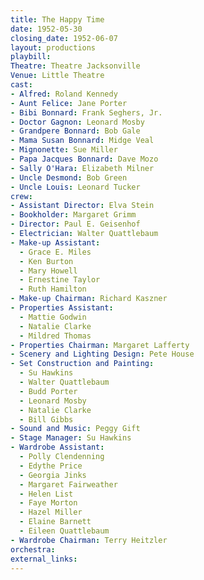 ```yaml
---
title: The Happy Time
date: 1952-05-30
closing_date: 1952-06-07
layout: productions
playbill:
Theatre: Theatre Jacksonville
Venue: Little Theatre
cast:
- Alfred: Roland Kennedy
- Aunt Felice: Jane Porter
- Bibi Bonnard: Frank Seghers, Jr.
- Doctor Gagnon: Leonard Mosby
- Grandpere Bonnard: Bob Gale
- Mama Susan Bonnard: Midge Veal
- Mignonette: Sue Miller
- Papa Jacques Bonnard: Dave Mozo
- Sally O'Hara: Elizabeth Milner
- Uncle Desmond: Bob Green
- Uncle Louis: Leonard Tucker
crew:
- Assistant Director: Elva Stein
- Bookholder: Margaret Grimm
- Director: Paul E. Geisenhof
- Electrician: Walter Quattlebaum
- Make-up Assistant:
  - Grace E. Miles
  - Ken Burton
  - Mary Howell
  - Ernestine Taylor
  - Ruth Hamilton
- Make-up Chairman: Richard Kaszner
- Properties Assistant:
  - Mattie Godwin
  - Natalie Clarke
  - Mildred Thomas
- Properties Chairman: Margaret Lafferty
- Scenery and Lighting Design: Pete House
- Set Construction and Painting:
  - Su Hawkins
  - Walter Quattlebaum
  - Budd Porter
  - Leonard Mosby
  - Natalie Clarke
  - Bill Gibbs
- Sound and Music: Peggy Gift
- Stage Manager: Su Hawkins
- Wardrobe Assistant:
  - Polly Clendenning
  - Edythe Price
  - Georgia Jinks
  - Margaret Fairweather
  - Helen List
  - Faye Morton
  - Hazel Miller
  - Elaine Barnett
  - Eileen Quattlebaum
- Wardrobe Chairman: Terry Heitzler
orchestra:
external_links:
---
```


